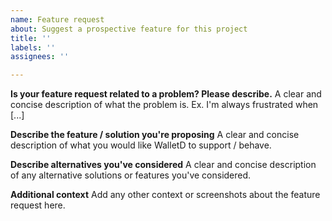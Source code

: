 ```yaml
---
name: Feature request
about: Suggest a prospective feature for this project
title: ''
labels: ''
assignees: ''

---
```


**Is your feature request related to a problem? Please describe.**
A clear and concise description of what the problem is. Ex. I'm always frustrated when [...]

**Describe the feature / solution you're proposing**
A clear and concise description of what you would like WalletD to support / behave.

**Describe alternatives you've considered**
A clear and concise description of any alternative solutions or features you've considered.

**Additional context**
Add any other context or screenshots about the feature request here.
